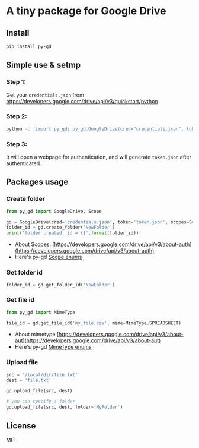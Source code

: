 # A tiny package for Google Drive

## Install
```sh
pip install py-gd
```

## Simple use & setmp

### Step 1:
Get your `credentials.json` from https://developers.google.com/drive/api/v3/quickstart/python

### Step 2:
```sh
python -c 'import py_gd; py_gd.GoogleDrive(cred="credentials.json", token="token.json")'
```

### Step 3:
It will open a webpage for authentication, and will generate `token.json` after authenticated.

## Packages usage

### Create folder
```python
from py_gd import GoogleDrive, Scope

gd = GoogleDrive(cred='credentials.json', token='token.json', scopes=Scope.ALL)
folder_id = gd.create_folder('NewFolder')
print('folder created. id = {}'.format(folder_id))
```
- About Scopes: [https://developers.google.com/drive/api/v3/about-auth](https://developers.google.com/drive/api/v3/about-auth)
- Here's py-gd [Scope enums](https://github.com/kilfu0701/py-gd/blob/master/py_gd/gd_enum.py#L4)

### Get folder id
```python
folder_id = gd.get_folder_id('NewFolder')
```

### Get file id
```python
from py_gd import MimeType

file_id = gd.get_file_id('my_file.csv', mime=MimeType.SPREADSHEET)
```
- About mimetype [https://developers.google.com/drive/api/v3/about-aut](https://developers.google.com/drive/api/v3/about-aut)
- Here's py-gd [MimeType enums](https://github.com/kilfu0701/py-gd/blob/master/py_gd/gd_enum.py#L17)

### Upload file
```python
src = '/local/dir/file.txt'
dest = 'file.txt'

gd.upload_file(src, dest)

# you can specify a folder
gd.upload_file(src, dest, folder='MyFolder')
```


## License

MIT

